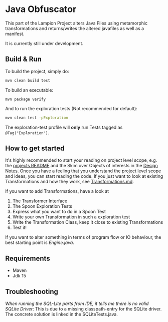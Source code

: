 # Java Obfuscator

This part of the Lampion Project alters Java Files using metamorphic transformations and returns/writes the altered javafiles as well as a manifest. 

It is currently still under development. 

## Build & Run 

To build the project, simply do: 

```sh
mvn clean build test
```

To build an executable: 

```
mvn package verify
```

And to run the exploration tests (Not recommended for default):

```sh
mvn clean test -pExploration
```
The exploration-test profile will **only** run Tests tagged as `@Tag("Exploration")`.

## How to get started

It's highly recommended to start your reading on project level scope, e.g. the [projects README](../README.md) and the Skim over Objects of interests in the [Design Notes](../Resources/DesignNotes.md).
Once you have a feeling that you understand the project level scope and ideas,  you can start reading the code. 
If you just want to look at existing Transformations and how they work, see [Transformations.md](../Resources/Transformations.md).

If you want to add Transformations, have a look at 

1. The Transformer Interface
2. The Spoon Exploration Tests
3. Express what you want to do in a Spoon Test
4. Write your own Transformation in such a exploration test
5. Write the Transformation Class, keep it close to existing Transformations
6. Test it!

If you want to alter something in terms of program flow or IO behaviour, the best starting point is *Engine.java*.

## Requirements 

- Maven
- Jdk 15

## Troubleshooting 

*When running the SQL-Lite parts from IDE, it tells me there is no valid SQLite Driver*: This is due to a missing classpath-entry for the SQLite driver. The concrete solution is linked in the SQLiteTests.java. 
